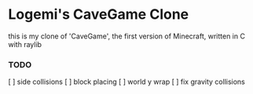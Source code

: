 
# Logemi's CaveGame Clone

this is my clone of 'CaveGame', the first version of Minecraft, written
in C with raylib

### TODO

[ ] side collisions
[ ] block placing
[ ] world y wrap
[ ] fix gravity collisions
